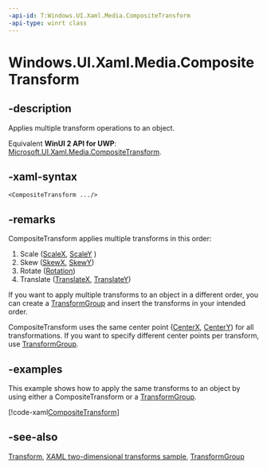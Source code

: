 ```yaml
---
-api-id: T:Windows.UI.Xaml.Media.CompositeTransform
-api-type: winrt class
---
```


<!-- Class syntax.
public class CompositeTransform : Windows.UI.Xaml.Media.Transform, Windows.UI.Xaml.Media.ICompositeTransform
-->

# Windows.UI.Xaml.Media.CompositeTransform

## -description
Applies multiple transform operations to an object.

Equivalent **WinUI 2 API for UWP**: [Microsoft.UI.Xaml.Media.CompositeTransform](/windows/winui/api/microsoft.ui.xaml.media.compositetransform).

## -xaml-syntax
```xaml
<CompositeTransform .../>
```


## -remarks
CompositeTransform applies multiple transforms in this order:


1. Scale ([ScaleX](compositetransform_scalex.md), [ScaleY](compositetransform_scaley.md) )
1. Skew ([SkewX](compositetransform_skewx.md), [SkewY](compositetransform_skewy.md))
1. Rotate ([Rotation](compositetransform_rotation.md))
1. Translate ([TranslateX](compositetransform_translatex.md), [TranslateY](compositetransform_translatey.md))

If you want to apply multiple transforms to an object in a different order, you can create a [TransformGroup](transformgroup.md) and insert the transforms in your intended order.

CompositeTransform uses the same center point ([CenterX](compositetransform_centerx.md), [CenterY](compositetransform_centery.md)) for all transformations. If you want to specify different center points per transform, use [TransformGroup](transformgroup.md).

## -examples
This example shows how to apply the same transforms to an object by using either a CompositeTransform or a [TransformGroup](transformgroup.md).



[!code-xaml[CompositeTransform](../windows.ui.xaml/code/transforms/csharp/CompositeTransform.xaml#SnippetCompositeTransform)]

## -see-also
[Transform](transform.md), [XAML two-dimensional transforms sample](https://github.com/microsoftarchive/msdn-code-gallery-microsoft/tree/master/Official%20Windows%20Platform%20Sample/Windows%208.1%20Store%20app%20samples/99866-Windows%208.1%20Store%20app%20samples/XAML%20two-dimensional%20transforms%20sample), [TransformGroup](transformgroup.md)
